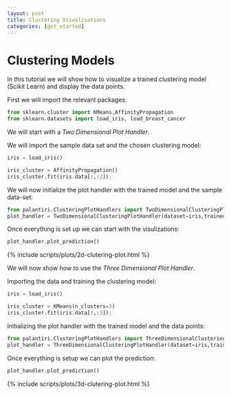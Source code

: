 ```yaml
---
layout: post
title: Clustering Visualisations
categories: [get_started] 
---
```

# Clustering Models
In this tutorial we will show how to visualize a trained clustering model (Scikit Learn) and display the data points.

First we will import the relevant packages:
```python
from sklearn.cluster import KMeans,AffinityPropagation
from sklearn.datasets import load_iris, load_breast_cancer
```

We will start with a *Two Dimensional Plot Handler*.

We will import the sample data set and the chosen clustering model:
```python
iris = load_iris()

iris_cluster = AffinityPropagation()
iris_cluster.fit(iris.data[:,:2]);
```
We will now initialize the plot handler with the trained model and the sample data-set: 
```python
from palantiri.ClusteringPlotHandlers import TwoDimensionalClusteringPlotHandler
plot_handler = TwoDimensionalClusteringPlotHandler(dataset=iris,trained_cluster=iris_cluster)
```
Once everything is set up we can start with the visulizations:
```python
plot_handler.plot_prediction()
```

{% include scripts/plots/2d-clutering-plot.html %}

We will now show how to use the *Three Dimensional Plot Handler*.

Importing the data and training the clustering model:
```python
iris = load_iris()

iris_cluster = KMeans(n_clusters=3)
iris_cluster.fit(iris.data[:,:3]);
```

Initializing the plot handler with the trained model and the data points:
```python
from palantiri.ClusteringPlotHandlers import ThreeDimensionalClusteringPlotHandler
plot_handler = ThreeDimensionalClusteringPlotHandler(dataset=iris,trained_cluster=iris_cluster)
```
Once everything is setup we can plot the prediction:

```python
plot_handler.plot_prediction()
```

{% include scripts/plots/3d-clutering-plot.html %}
